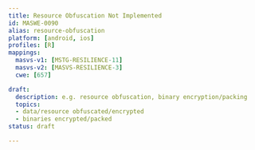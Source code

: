 ```yaml
---
title: Resource Obfuscation Not Implemented
id: MASWE-0090
alias: resource-obfuscation
platform: [android, ios]
profiles: [R]
mappings:
  masvs-v1: [MSTG-RESILIENCE-11]
  masvs-v2: [MASVS-RESILIENCE-3]
  cwe: [657]

draft:
  description: e.g. resource obfuscation, binary encryption/packing
  topics:
  - data/resource obfuscated/encrypted
  - binaries encrypted/packed
status: draft

---
```


